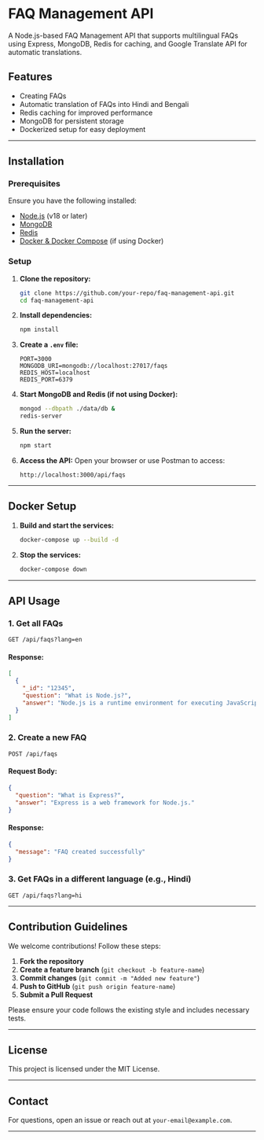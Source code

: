 # FAQ Management API

A Node.js-based FAQ Management API that supports multilingual FAQs using Express, MongoDB, Redis for caching, and Google Translate API for automatic translations.

## Features
- Creating FAQs
- Automatic translation of FAQs into Hindi and Bengali
- Redis caching for improved performance
- MongoDB for persistent storage
- Dockerized setup for easy deployment

---

## Installation

### Prerequisites
Ensure you have the following installed:
- [Node.js](https://nodejs.org/) (v18 or later)
- [MongoDB](https://www.mongodb.com/)
- [Redis](https://redis.io/)
- [Docker & Docker Compose](https://www.docker.com/) (if using Docker)

### Setup

1. **Clone the repository:**
   ```sh
   git clone https://github.com/your-repo/faq-management-api.git
   cd faq-management-api
   ```

2. **Install dependencies:**
   ```sh
   npm install
   ```

3. **Create a `.env` file:**
   ```env
   PORT=3000
   MONGODB_URI=mongodb://localhost:27017/faqs
   REDIS_HOST=localhost
   REDIS_PORT=6379
   ```

4. **Start MongoDB and Redis (if not using Docker):**
   ```sh
   mongod --dbpath ./data/db &
   redis-server
   ```

5. **Run the server:**
   ```sh
   npm start
   ```

6. **Access the API:**
   Open your browser or use Postman to access:
   ```
   http://localhost:3000/api/faqs
   ```

---

## Docker Setup

1. **Build and start the services:**
   ```sh
   docker-compose up --build -d
   ```

2. **Stop the services:**
   ```sh
   docker-compose down
   ```

---

## API Usage

### 1. Get all FAQs
```http
GET /api/faqs?lang=en
```
#### Response:
```json
[
  {
    "_id": "12345",
    "question": "What is Node.js?",
    "answer": "Node.js is a runtime environment for executing JavaScript on the server."
  }
]
```

### 2. Create a new FAQ
```http
POST /api/faqs
```
#### Request Body:
```json
{
  "question": "What is Express?",
  "answer": "Express is a web framework for Node.js."
}
```
#### Response:
```json
{
  "message": "FAQ created successfully"
}
```

### 3. Get FAQs in a different language (e.g., Hindi)
```http
GET /api/faqs?lang=hi
```

---

## Contribution Guidelines

We welcome contributions! Follow these steps:

1. **Fork the repository**
2. **Create a feature branch** (`git checkout -b feature-name`)
3. **Commit changes** (`git commit -m "Added new feature"`)
4. **Push to GitHub** (`git push origin feature-name`)
5. **Submit a Pull Request**

Please ensure your code follows the existing style and includes necessary tests.

---

## License

This project is licensed under the MIT License.

---

## Contact

For questions, open an issue or reach out at `your-email@example.com`.

---

